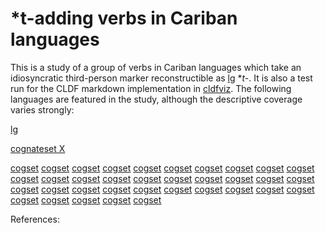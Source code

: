 # \*t-adding verbs in Cariban languages

This is a study of a group of verbs in Cariban languages which take an idiosyncratic third-person marker reconstructible as [lg](LanguageTable#cldf:PC) \**t-*.
It is also a test run for the CLDF markdown implementation in [cldfviz](https://github.com/cldf/cldfviz).
The following languages are featured in the study, although the descriptive coverage varies strongly:

[lg](LanguageTable#cldf:__all__)

[cognateset X](CognateTable?cognatesetReference=4#cldf:__all__)

[cogset](CognatesetTable?#cldf:1)
[cogset](CognatesetTable?#cldf:2)
[cogset](CognatesetTable?#cldf:3)
[cogset](CognatesetTable?#cldf:4)
[cogset](CognatesetTable?#cldf:5)
[cogset](CognatesetTable?#cldf:6)
[cogset](CognatesetTable?#cldf:7)
[cogset](CognatesetTable?#cldf:8)
[cogset](CognatesetTable?#cldf:9)
[cogset](CognatesetTable?#cldf:10)
[cogset](CognatesetTable?#cldf:11)
[cogset](CognatesetTable?#cldf:12)
[cogset](CognatesetTable?#cldf:13)
[cogset](CognatesetTable?#cldf:14)
[cogset](CognatesetTable?#cldf:15)
[cogset](CognatesetTable?#cldf:16)
[cogset](CognatesetTable?#cldf:17)
[cogset](CognatesetTable?#cldf:18)
[cogset](CognatesetTable?#cldf:19)
[cogset](CognatesetTable?#cldf:21)
[cogset](CognatesetTable?#cldf:22)
[cogset](CognatesetTable?#cldf:23)
[cogset](CognatesetTable?#cldf:24)
[cogset](CognatesetTable?#cldf:26)
[cogset](CognatesetTable?#cldf:28)
[cogset](CognatesetTable?#cldf:30)
[cogset](CognatesetTable?#cldf:31)
[cogset](CognatesetTable?#cldf:32)
[cogset](CognatesetTable?#cldf:35)
[cogset](CognatesetTable?#cldf:36)
[cogset](CognatesetTable?#cldf:37)
[cogset](CognatesetTable?#cldf:38)
[cogset](CognatesetTable?#cldf:39)
[cogset](CognatesetTable?#cldf:40)
[cogset](CognatesetTable?#cldf:41)

References:
[](sources.bib#cldf:__all__)